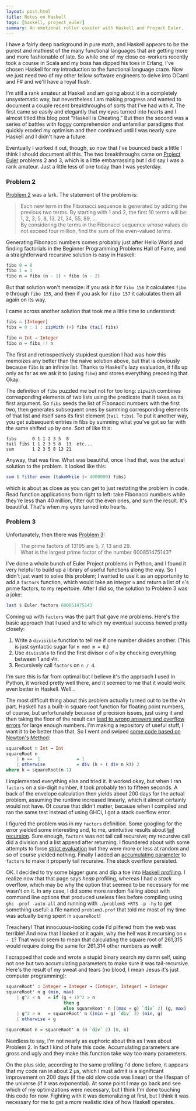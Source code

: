 ```yaml
---
layout: post.html
title: Notes on Haskell
tags: [haskell, project_euler]
summary: An emotional roller coaster with Haskell and Project Euler.
---
```


I have a fairly deep background in pure math, and Haskell appears to be the purest and mathiest of the many functional languages that are getting more and more fashionable of late. So while one of my close co-workers recently took a course in Scala and my boss has dipped his toes in Erlang, I've chosen Haskell for my introduction to the functional language craze. Now we just need two of my other fellow software engineers to delve into OCaml and F# and we'll have a royal flush.

I'm still a rank amateur at Haskell and am going about it in a completely unsystematic way, but nevertheless I am making progress and wanted to document a couple recent breakthroughs of sorts that I've had with it. The first came so easily and elegantly that my eyes turned into hearts and I almost titled this blog post "Haskell is Cheating." But then the second was a series of battles with foggy comprehension and unfamiliar paradigms that quickly eroded my optimism and then continued until I was nearly sure Haskell and I didn't have a future.

Eventually I worked it out, though, so now that I've bounced back a little I think I should document all this. The two breakthroughs came on [Project Euler](http://projecteuler.net/) problems 2 and 3, which is a little embarrassing but I did say I was a rank amateur. Just a little less of one today than I was yesterday.

### Problem 2

[Problem 2](http://projecteuler.net/problem=2) was a lark. The statement of the problem is:

> Each new term in the Fibonacci sequence is generated by adding the previous two terms. By starting with 1 and 2, the first 10 terms will be: <br />
> 1, 2, 3, 5, 8, 13, 21, 34, 55, 89, ... <br />
> By considering the terms in the Fibonacci sequence whose values do not exceed four million, find the sum of the even-valued terms.

Generating Fibonacci numbers comes probably just after Hello World and finding factorials in the Beginner Programming Problems Hall of Fame, and a straightforward recursive solution is easy in Haskell:

```haskell 
fibo 0 = 0
fibo 1 = 1
fibo n = fibo (n - 1) + fibo (n - 2)
```

But that solution won't memoize: if you ask it for `fibo 156` it calculates `fibo 0` through `fibo 155`, and then if you ask for `fibo 157` it calculates them all again on its way.

I came across another solution that took me a little time to understand:

```haskell
fibs ∷ [Integer]
fibs = 0 : 1 : zipWith (+) fibs (tail fibs)

fibo ∷ Int → Integer
fibo n = fibs !! n
```

The first and retrospectively stupidest question I had was how this memoizes any better than the naive solution above, but that is obviously because `fibs` is an infinite list. Thanks to Haskell's lazy evaluation, it fills up only as far as we ask it to (using `fibo`) and stores everything preceding that. Okay.

The definition of `fibs` puzzled me but not for too long: `zipwith` combines corresponding elements of two lists using the predicate that it takes as its first argument. So `fibs` seeds the list of Fibonacci numbers with the first two, then generates subsequent ones by summing corresponding elements of that list and itself sans its first element (`tail fibs`). To put it another way, you get subsequent entries in fibs by summing what you've got so far with the same shifted up by one. Sort of like this:

```plaintext
fibs      0 1 1 2 3 5  8 
tail fibs 1 1 2 3 5 8  13  etc...
sum       1 2 3 5 8 13 21
```

Anyway, that was fine. What was beautiful, once I had that, was the actual solution to the problem. It looked like this:

```haskell
sum $ filter even (takeWhile (< 4000000) fibs)
```

which is about as close as you can get to just restating the problem in code. Read function applications from right to left: take Fibonacci numbers while they're less than 40 million, filter out the even ones, and sum the result. It's beautiful. That's when my eyes turned into hearts.

### Problem 3

Unfortunately, then there was [Problem 3](http://projecteuler.net/problem=3):

> The prime factors of 13195 are 5, 7, 13 and 29. <br />
> What is the largest prime factor of the number 600851475143?

I've done a whole bunch of Euler Project problems in Python, and I found it very helpful to build up a library of useful functions along the way. So I didn't just want to solve this problem; I wanted to use it as an opportunity to add a `factors` function, which would take an integer `n` and return a list of `n`'s prime factors, to my repertoire. After I did so, the solution to Problem 3 was a joke:

```haskell
last $ Euler.factors 600851475143
```

Coming up with `factors` was the part that gave me problems. Here's the basic approach that I used and to which my eventual success hewed pretty closely:

1. Write a `divisible` function to tell me if one number divides another. (This is just syntactic sugar for `n mod m = 0`.)
2. Use `divisible` to find the first divisor `d` of `n` by checking everything between 1 and √n.
3. Recursively call `factors` on `n / d`.

I'm sure this is far from optimal but I believe it's the approach I used in Python, it worked pretty well there, and it seemed to me that it would work even better in Haskell. Well...

The most difficult thing about this problem actually turned out to be the √n part. Haskell has a built-in square root function for floating point numbers, of course, but unfortunately because of precision issues, just using it and then taking the floor of the result can [lead to wrong answers and overflow errors](http://www.haskell.org/haskellwiki/Generic_number_type#squareRoot) for large enough numbers. I'm making a repository of useful stuff, I want it to be better than that. So I went and swiped [some code based on Newton's Method](http://haskellsolutions.blogspot.com/2009/02/integer-square-root-of-positive-integer.html):

```haskell
squareRoot ∷ Int → Int
squareRoot n 
    | n ==  1              = 1 
    | otherwise            = div (k + ( div n k)) 2
where k = squareRoot(n-1) 
```

I implemented everything else and tried it. It worked okay, but when I ran `factors` on a six-digit number, it took probably ten to fifteen seconds. A back of the envelope calculation then yields about 200 days for the actual problem, assuming the runtime increased linearly, which it almost certainly would not have. Of course that didn't matter, because when I compiled and ran the same test instead of using GHCi, I got a stack overflow error.

I figured the problem was in my `factors` definition. Some googling for the error yielded some interesting and, to me, unintuitive results about [tail recursion](http://www.haskell.org/haskellwiki/Tail_recursion). Sure enough, `factors` was not tail call recursive; my recursive call did a division and a list append after returning. I floundered about with some attempts to force [strict evaluation](http://www.haskell.org/haskellwiki/Performance/Strictness) but they were more or less at random and so of course yielded nothing. Finally I added an [accumulating parameter](http://www.haskell.org/haskellwiki/Performance/Accumulating_parameter) to `factors` to make it properly tail recursive. The stack overflow persisted.

OK. I decided to try some bigger guns and dip a toe into [Haskell profiling](http://www.haskell.org/ghc/docs/6.12.2/html/users_guide/prof-heap.html). I realize now that that page says _heap_ profiling, whereas I had a _stack_ overflow, which may be why the option that seemed to be necessary for me wasn't on it. In any case, I did some more random flailing about with command line options that produced useless files before compiling using `ghc -prof -auto-all` and running with `./problem3 +RTS -p -hy` to get something useful: a file named `problem3.prof` that told me most of my time was actually being spent in `squareRoot`!

Treachery! That innocuous-looking code I'd pilfered from the web was terrible! And now that I looked at it again, why the hell was it recursing on `n - 1`? That would seem to mean that calculating the square root of 261,315 would require doing the same for 261,314 other numbers as well!

I scrapped that code and wrote a stupid binary search my damn self, using not one but two accumulating parameters to make sure it was tail-recursive. Here's the result of my sweat and tears (no blood, I mean Jesus it's just computer programming):

```haskell
squareRoot' ∷ Integer → Integer → (Integer, Integer) → Integer
squareRoot' n g (min, max)
    | g^2 < n   = if (g + 1)^2 > n
                      then g
                      else squareRoot' n ((max + g) `div` 2) (g, max)
    | g^2 > n   = squareRoot' n ((min + g) `div` 2) (min, g)
    | otherwise = g

squareRoot n = squareRoot' n (n `div` 2) (0, n)
```

Needless to say, I'm not nearly as euphoric about this as I was about Problem 2. In fact I kind of hate this code. Accumulating parameters are gross and ugly and they make this function take way too many parameters.

On the plus side, according to the same profiling I'd done before, it appears that my code ran in about 2 μs, which I must admit is a significant improvement on 200 days (if the old slow code was linear) or the lifespan of the universe (if it was exponential). At some point I may go back and see which of my optimizations were necessary, but I think I'm done touching this code for now. Fighting with it was demoralizing at first, but I think it was necessary for me to get a more realistic idea of how Haskell operates.
